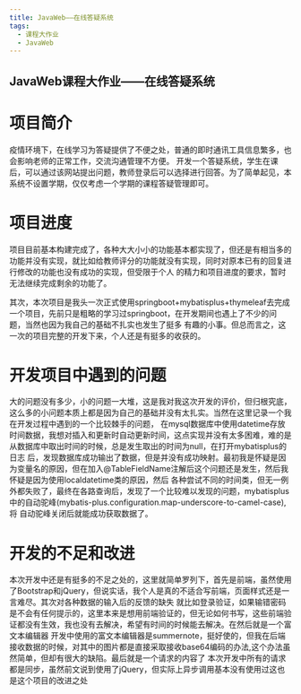 ```yaml
---
title: JavaWeb——在线答疑系统
tags: 
  - 课程大作业
  - JavaWeb
---
```



## JavaWeb课程大作业——在线答疑系统

# 项目简介

疫情环境下，在线学习为答疑提供了不便之处，普通的即时通讯工具信息繁多，也会影响老师的正常工作，交流沟通管理不方便。
开发一个答疑系统，学生在课后，可以通过该网站提出问题，教师登录后可以选择进行回答。为了简单起见，本系统不设置学期，仅仅考虑一个学期的课程答疑管理即可。

# 项目进度

项目目前基本构建完成了，各种大大小小的功能基本都实现了，但还是有相当多的功能并没有实现，就比如给教师评分的功能就没有实现，同时对原本已有的回复进行修改的功能也没有成功的实现，但受限于个人
的精力和项目进度的要求，暂时无法继续完成剩余的功能了。

其次，本次项目是我头一次正式使用springboot+mybatisplus+thymeleaf去完成一个项目，先前只是粗略的学习过springboot，在开发期间也遇上了不少的问题，当然也因为我自己的基础不扎实也发生了挺多
有趣的小事。但总而言之，这一次的项目完整的开发下来，个人还是有挺多的收获的。

# 开发项目中遇到的问题

大的问题没有多少，小的问题一大堆，这是我对我这次开发的评价，但归根究底，这么多的小问题本质上都是因为自己的基础并没有太扎实。当然在这里记录一个我在开发过程中遇到的一个比较棘手的问题，
在mysql数据库中使用datetime存放时间数据，我想对插入和更新时自动更新时间，这点实现并没有太多困难，难的是从数据库中取出时间的时候，总是发生取出的时间为null，在打开mybatisplus的日志
后，发现数据库成功输出了数据，但是并没有成功映射。最初我是怀疑是因为变量名的原因，但在加入@TableFieldName注解后这个问题还是发生，然后我怀疑是因为使用localdatetime类的原因，然后
各种尝试不同的时间类，但无一例外都失败了，最终在各路查询后，发现了一个比较难以发现的问题，mybatisplus中的自动驼峰(mybatis-plus.configuration.map-underscore-to-camel-case),将
自动驼峰关闭后就能成功获取数据了。

# 开发的不足和改进

本次开发中还是有挺多的不足之处的，这里就简单罗列下，首先是前端，虽然使用了Bootstrap和jQuery，但说实话，我个人是真的不适合写前端，页面样式还是一言难尽。其次对各种数据的输入后的反馈的缺失
就比如登录验证，如果输错密码是不会有任何提示的，这里本来是想用前端验证的，但无论如何书写，这些前端验证都没有生效，我也没有去解决，希望有时间的时候能去解决。在然后就是一个富文本编辑器
开发中使用的富文本编辑器是summernote，挺好使的，但我在后端接收数据的时候，对其中的图片都是直接采取接收base64编码的办法,这个办法虽然简单，但却有很大的缺陷。最后就是一个请求的内容了
本次开发中所有的请求都是同步，虽然前文说到使用了jQuery，但实际上异步调用基本没有使用过这也是这个项目的改进之处








